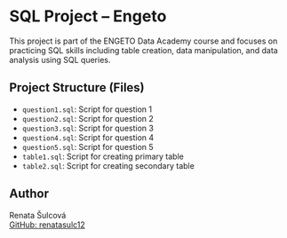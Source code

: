 # SQL Project – Engeto

This project is part of the ENGETO Data Academy course and focuses on practicing SQL skills including table creation, data manipulation, and data analysis using SQL queries.

## Project Structure (Files)

- `question1.sql`: Script for question 1
- `question2.sql`: Script for question 2
- `question3.sql`: Script for question 3
- `question4.sql`: Script for question 4
- `question5.sql`: Script for question 5
- `table1.sql`: Script for creating primary table
- `table2.sql`: Script for creating secondary table

## Author

Renata Šulcová  
[GitHub: renatasulc12](https://github.com/renatasulc12)